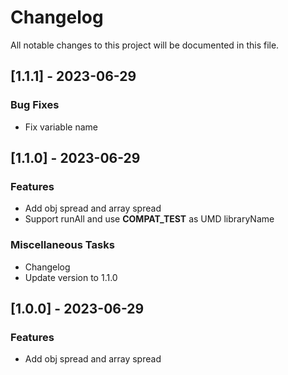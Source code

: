 # Changelog

All notable changes to this project will be documented in this file.

## [1.1.1] - 2023-06-29

### Bug Fixes

- Fix variable name

## [1.1.0] - 2023-06-29

### Features

- Add obj spread and array spread
- Support runAll and use __COMPAT_TEST__ as UMD libraryName

### Miscellaneous Tasks

- Changelog
- Update version to 1.1.0

## [1.0.0] - 2023-06-29

### Features

- Add obj spread and array spread

<!-- generated by git-cliff -->
